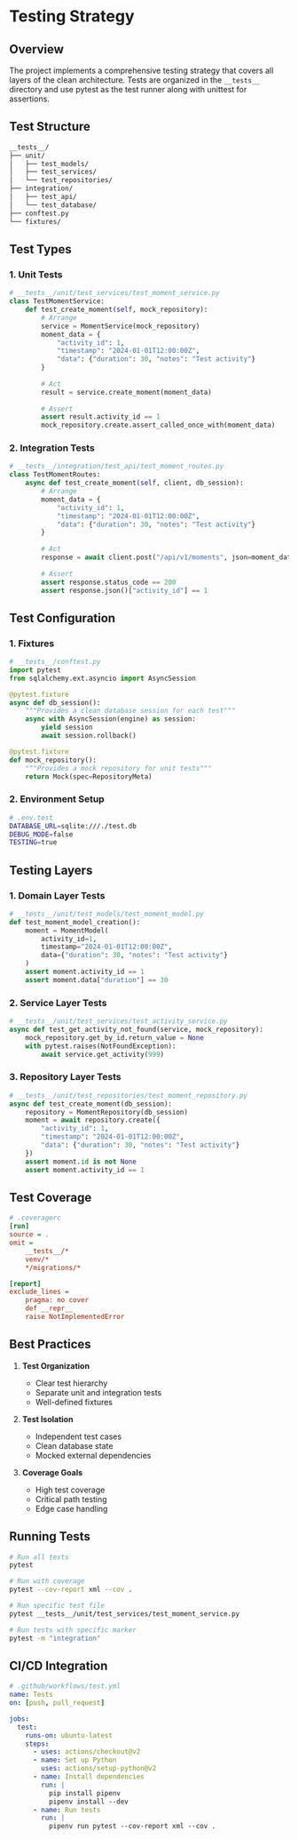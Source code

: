 # Testing Strategy

## Overview

The project implements a comprehensive testing strategy that covers all layers of the clean architecture. Tests are organized in the `__tests__` directory and use pytest as the test runner along with unittest for assertions.

## Test Structure

```bash
__tests__/
├── unit/
│   ├── test_models/
│   ├── test_services/
│   └── test_repositories/
├── integration/
│   ├── test_api/
│   └── test_database/
├── conftest.py
└── fixtures/
```

## Test Types

### 1. Unit Tests

```python
# __tests__/unit/test_services/test_moment_service.py
class TestMomentService:
    def test_create_moment(self, mock_repository):
        # Arrange
        service = MomentService(mock_repository)
        moment_data = {
            "activity_id": 1,
            "timestamp": "2024-01-01T12:00:00Z",
            "data": {"duration": 30, "notes": "Test activity"}
        }
        
        # Act
        result = service.create_moment(moment_data)
        
        # Assert
        assert result.activity_id == 1
        mock_repository.create.assert_called_once_with(moment_data)
```

### 2. Integration Tests

```python
# __tests__/integration/test_api/test_moment_routes.py
class TestMomentRoutes:
    async def test_create_moment(self, client, db_session):
        # Arrange
        moment_data = {
            "activity_id": 1,
            "timestamp": "2024-01-01T12:00:00Z",
            "data": {"duration": 30, "notes": "Test activity"}
        }
        
        # Act
        response = await client.post("/api/v1/moments", json=moment_data)
        
        # Assert
        assert response.status_code == 200
        assert response.json()["activity_id"] == 1
```

## Test Configuration

### 1. Fixtures

```python
# __tests__/conftest.py
import pytest
from sqlalchemy.ext.asyncio import AsyncSession

@pytest.fixture
async def db_session():
    """Provides a clean database session for each test"""
    async with AsyncSession(engine) as session:
        yield session
        await session.rollback()

@pytest.fixture
def mock_repository():
    """Provides a mock repository for unit tests"""
    return Mock(spec=RepositoryMeta)
```

### 2. Environment Setup

```bash
# .env.test
DATABASE_URL=sqlite:///./test.db
DEBUG_MODE=false
TESTING=true
```

## Testing Layers

### 1. Domain Layer Tests

```python
# __tests__/unit/test_models/test_moment_model.py
def test_moment_model_creation():
    moment = MomentModel(
        activity_id=1,
        timestamp="2024-01-01T12:00:00Z",
        data={"duration": 30, "notes": "Test activity"}
    )
    assert moment.activity_id == 1
    assert moment.data["duration"] == 30
```

### 2. Service Layer Tests

```python
# __tests__/unit/test_services/test_activity_service.py
async def test_get_activity_not_found(service, mock_repository):
    mock_repository.get_by_id.return_value = None
    with pytest.raises(NotFoundException):
        await service.get_activity(999)
```

### 3. Repository Layer Tests

```python
# __tests__/unit/test_repositories/test_moment_repository.py
async def test_create_moment(db_session):
    repository = MomentRepository(db_session)
    moment = await repository.create({
        "activity_id": 1,
        "timestamp": "2024-01-01T12:00:00Z",
        "data": {"duration": 30, "notes": "Test activity"}
    })
    assert moment.id is not None
    assert moment.activity_id == 1
```

## Test Coverage

```ini
# .coveragerc
[run]
source = .
omit = 
    __tests__/*
    venv/*
    */migrations/*

[report]
exclude_lines =
    pragma: no cover
    def __repr__
    raise NotImplementedError
```

## Best Practices

1. **Test Organization**
   - Clear test hierarchy
   - Separate unit and integration tests
   - Well-defined fixtures

2. **Test Isolation**
   - Independent test cases
   - Clean database state
   - Mocked external dependencies

3. **Coverage Goals**
   - High test coverage
   - Critical path testing
   - Edge case handling

## Running Tests

```bash
# Run all tests
pytest

# Run with coverage
pytest --cov-report xml --cov .

# Run specific test file
pytest __tests__/unit/test_services/test_moment_service.py

# Run tests with specific marker
pytest -m "integration"
```

## CI/CD Integration

```yaml
# .github/workflows/test.yml
name: Tests
on: [push, pull_request]

jobs:
  test:
    runs-on: ubuntu-latest
    steps:
      - uses: actions/checkout@v2
      - name: Set up Python
        uses: actions/setup-python@v2
      - name: Install dependencies
        run: |
          pip install pipenv
          pipenv install --dev
      - name: Run tests
        run: |
          pipenv run pytest --cov-report xml --cov .